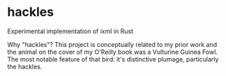 # hackles
Experimental implementation of ixml in Rust

Why "hackles"? This project is conceptually related to my prior work and the animal on the cover of my O'Reilly book was a Vulturine Guinea Fowl. The most notable feature of that bird: it's distinctive plumage, particularly the hackles.

